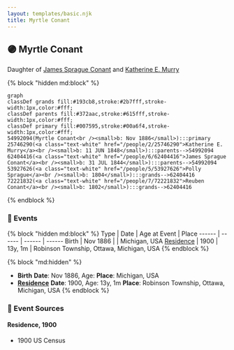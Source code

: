 ```yaml
---
layout: templates/basic.njk
title: Myrtle Conant
---
```

## 🟣 Myrtle Conant

Daughter of [James Sprague Conant](/people/6/62404416) and [Katherine E. Murry](/people/2/25746290)

{% block "hidden md:block" %}
```mermaid
graph
classDef grands fill:#193cb8,stroke:#2b7fff,stroke-width:1px,color:#fff;
classDef parents fill:#372aac,stroke:#615fff,stroke-width:1px,color:#fff;
classDef primary fill:#007595,stroke:#00a6f4,stroke-width:1px,color:#fff;
54992094(Myrtle Conant<br /><small>b: Nov 1886</small>):::primary
25746290(<a class="text-white" href="/people/2/25746290">Katherine E. Murry</a><br /><small>b: 11 JUN 1848</small>):::parents-->54992094
62404416(<a class="text-white" href="/people/6/62404416">James Sprague Conant</a><br /><small>b: 31 JUL 1844</small>):::parents-->54992094
53927626(<a class="text-white" href="/people/5/53927626">Polly Sprague</a><br /><small>b: 1804</small>):::grands-->62404416
72221832(<a class="text-white" href="/people/7/72221832">Reuben Conant</a><br /><small>b: 1802</small>):::grands-->62404416
```
{% endblock %}

### 📆 Events

{% block "hidden md:block" %}
Type | Date | Age at Event | Place
------ | ------ | ------ | ------
Birth | Nov 1886 |  | Michigan, USA
[Residence](#event-event-0) | 1900 | 13y, 1m | Robinson Township, Ottawa, Michigan, USA
{% endblock %}

{% block "md:hidden" %}
- **Birth**
**Date**: Nov 1886, Age:
**Place**: Michigan, USA
- **[Residence](#event-event-0)**
**Date**: 1900, Age: 13y, 1m
**Place**: Robinson Township, Ottawa, Michigan, USA
{% endblock %}

### 📰 Event Sources

#### <a id="event-event-0"></a> Residence, 1900
* 1900 US Census
